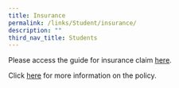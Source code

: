 ```yaml
---
title: Insurance
permalink: /links/Student/insurance/
description: ""
third_nav_title: Students
---
```

<div align="justify">

<p>Please access the guide for insurance claim <a href="/files/Insurance/Student%20GPA%20User%20Guide%20Parent.pdf">here</a>.</p>

<p>Click <a href="/files/Insurance/Product%20Fact%20Sheet%20Year%202023.pdf">here</a> for more information on the policy.</p>
	
</div>
